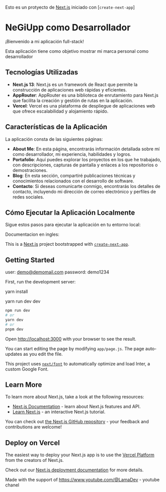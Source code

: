 
Esto es un protyecto de  [Next.js](https://nextjs.org/) iniciado con   [`create-next-app`]

# NeGiUpp como Desarrollador

¡Bienvenido a mi aplicación full-stack!

Esta aplicación tiene como objetivo mostrar mi marca personal como desarrollador 

## Tecnologías Utilizadas

- **Next.js 13**: Next.js es un framework de React que permite la construcción de aplicaciones web rápidas y eficientes.
- **AppRouter**: AppRouter es una biblioteca de enrutamiento para Next.js que facilita la creación y gestión de rutas en la aplicación.
- **Vercel**: Vercel es una plataforma de despliegue de aplicaciones web que ofrece escalabilidad y alojamiento rápido.

## Características de la Aplicación

La aplicación consta de las siguientes páginas:

- **About Me**: En esta página, encontrarás información detallada sobre mí como desarrollador, mi experiencia, habilidades y logros.
- **Portafolio**: Aquí puedes explorar los proyectos en los que he trabajado, con descripciones, capturas de pantalla y enlaces a los repositorios o demostraciones.
- **Blog**: En esta sección, compartiré publicaciones técnicas y conocimientos relacionados con el desarrollo de software.
- **Contacto**: Si deseas comunicarte conmigo, encontrarás los detalles de contacto, incluyendo mi dirección de correo electrónico y perfiles de redes sociales.

## Cómo Ejecutar la Aplicación Localmente

Sigue estos pasos para ejecutar la aplicación en tu entorno local:

Documentacion en ingles:

This is a [Next.js](https://nextjs.org/) project bootstrapped with [`create-next-app`](https://github.com/vercel/next.js/tree/canary/packages/create-next-app).

## Getting Started


user: demo@demomail.com
password: demo1234

First, run the development server:

yarn install 

yarn run dev dev

```bash
npm run dev
# or
yarn dev
# or
pnpm dev
```

Open [http://localhost:3000](http://localhost:3000) with your browser to see the result.

You can start editing the page by modifying `app/page.js`. The page auto-updates as you edit the file.

This project uses [`next/font`](https://nextjs.org/docs/basic-features/font-optimization) to automatically optimize and load Inter, a custom Google Font.

## Learn More

To learn more about Next.js, take a look at the following resources:

- [Next.js Documentation](https://nextjs.org/docs) - learn about Next.js features and API.
- [Learn Next.js](https://nextjs.org/learn) - an interactive Next.js tutorial.

You can check out [the Next.js GitHub repository](https://github.com/vercel/next.js/) - your feedback and contributions are welcome!

## Deploy on Vercel

The easiest way to deploy your Next.js app is to use the [Vercel Platform](https://vercel.com/new?utm_medium=default-template&filter=next.js&utm_source=create-next-app&utm_campaign=create-next-app-readme) from the creators of Next.js.

Check out our [Next.js deployment documentation](https://nextjs.org/docs/deployment) for more details.

Made with the support of https://www.youtube.com/@LamaDev - youtube chanel 
